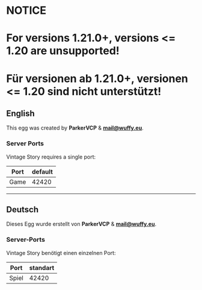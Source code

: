 # NOTICE

# For versions 1.21.0+, versions <= 1.20 are **unsupported**!
# Für versionen ab 1.21.0+, versionen <= 1.20 sind **nicht** unterstützt! 

## English
This egg was created by **ParkerVCP** & **mail@wuffy.eu**.  

### Server Ports
Vintage Story requires a single port:  

| Port | default |
|------|---------|
| Game | 42420   |

---

## Deutsch
Dieses Egg wurde erstellt von **ParkerVCP** & **mail@wuffy.eu**.  

### Server-Ports
Vintage Story benötigt einen einzelnen Port:  

| Port | standart |
|------|----------|
| Spiel | 42420   |
